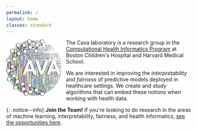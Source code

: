 ```yaml
---
permalink: /
layout: home
classes: standard
---
```


<img 
    style="float: left; padding: 0px 10px 0px 0px;" 
    width="30%" 
    src="assets/images/Cava_Lab_logo.png " 
    alt="CAVA Lab logo"
/>

The Cava laboratory is a research group in the [Computational Health Informatics Program](http://www.chip.org) at Boston Children's Hospital and Harvard Medical School.

We are interested in improving the _interpretability_ and _fairness_ of predictive models deployed in healthcare settings.
We create and study algorithms that can embed these notions when working with health data.

{: .notice--info}
**Join the Team!**
If you're looking to do research in the areas of machine learning, interpretability, fairness, and health informatics, [see the opportunities here](/join). 
